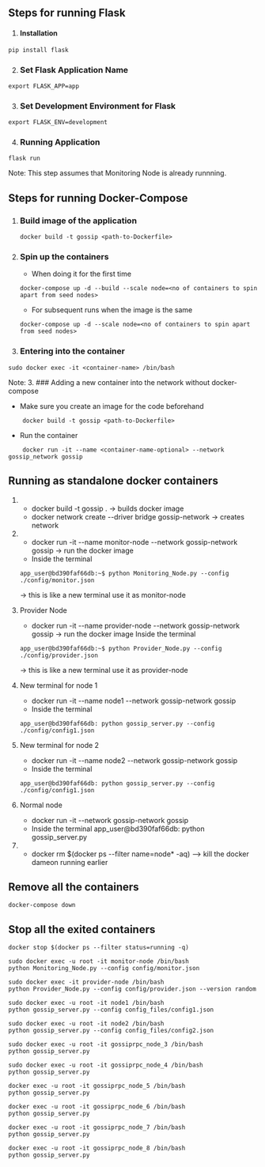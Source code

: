 ## Steps for running Flask

1. #### Installation

```
pip install flask
```

2. ### Set Flask Application Name

```
export FLASK_APP=app
```

3. ###  Set Development Environment for Flask

```
export FLASK_ENV=development
```

4. ###  Running Application

```
flask run
```

Note: This step assumes that Monitoring Node is already runnning.

## Steps for running Docker-Compose

1. ### Build image of the application
    ```
    docker build -t gossip <path-to-Dockerfile>
    ```
1. ### Spin up the containers
    * When doing it for the first time
    ```
    docker-compose up -d --build --scale node=<no of containers to spin apart from seed nodes>
    ```
    * For subsequent runs when the image is the same
    ```
    docker-compose up -d --scale node=<no of containers to spin apart from seed nodes>
    ```

2. ### Entering into the container

```
sudo docker exec -it <container-name> /bin/bash
```
Note:
3. ### Adding a new container into the network without docker-compose

* Make sure you create an image for the code beforehand

```
    docker build -t gossip <path-to-Dockerfile>
```

* Run the container

```
    docker run -it --name <container-name-optional> --network gossip_network gossip
```

## Running as standalone docker containers

1.
    * docker build -t gossip . -> builds docker image
    * docker network create --driver bridge gossip-network -> creates network

2.
    * docker run -it --name monitor-node --network gossip-network gossip -> run the docker image
    * Inside the terminal

    ```
    app_user@bd390faf66db:~$ python Monitoring_Node.py --config ./config/monitor.json 
    ```

    -> this is like a new terminal use it as monitor-node

3. Provider Node
   * docker run -it --name provider-node --network gossip-network gossip -> run the docker image
   Inside the terminal

   ```
   app_user@bd390faf66db:~$ python Provider_Node.py --config ./config/provider.json 
   ```

   -> this is like a new terminal use it as provider-node

4. New terminal for node 1
   * docker run -it --name node1 --network gossip-network gossip
   * Inside the terminal

   ```
   app_user@bd390faf66db: python gossip_server.py --config ./config/config1.json
   ```

5. New terminal for node 2
   * docker run -it --name node2 --network gossip-network gossip
   * Inside the terminal

   ```
   app_user@bd390faf66db: python gossip_server.py --config ./config/config1.json
   ```

6. Normal node
   * docker run -it --network gossip-network gossip
   * Inside the terminal app_user@bd390faf66db: python gossip_server.py

7.
    * docker rm $(docker ps --filter name=node\* -aq) --> kill the docker dameon running earlier

## Remove all the  containers
```
docker-compose down
```

## Stop all the exited containers
```
docker stop $(docker ps --filter status=running -q)
```





```
sudo docker exec -u root -it monitor-node /bin/bash
python Monitoring_Node.py --config config/monitor.json
```

```
sudo docker exec -it provider-node /bin/bash
python Provider_Node.py --config config/provider.json --version random
```

```
sudo docker exec -u root -it node1 /bin/bash
python gossip_server.py --config config_files/config1.json

```

```
sudo docker exec -u root -it node2 /bin/bash
python gossip_server.py --config config_files/config2.json
```


```
sudo docker exec -u root -it gossiprpc_node_3 /bin/bash
python gossip_server.py 
```

```
sudo docker exec -u root -it gossiprpc_node_4 /bin/bash
python gossip_server.py 
```

```
docker exec -u root -it gossiprpc_node_5 /bin/bash
python gossip_server.py
```

```
docker exec -u root -it gossiprpc_node_6 /bin/bash
python gossip_server.py
```

```
docker exec -u root -it gossiprpc_node_7 /bin/bash
python gossip_server.py
```


```
docker exec -u root -it gossiprpc_node_8 /bin/bash
python gossip_server.py
```